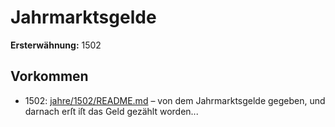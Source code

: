# Jahrmarktsgelde

**Ersterwähnung:** 1502

## Vorkommen
- 1502: [jahre/1502/README.md](../jahre/1502/README.md) – von dem Jahrmarktsgelde gegeben, und darnach erſt
iſt das Geld gezählt worden...
